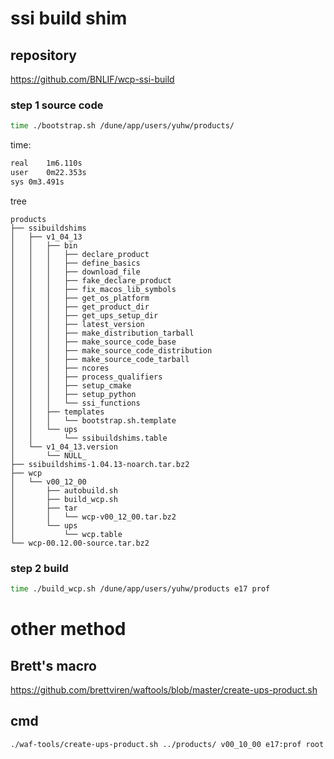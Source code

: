 # ssi build shim

## repository
https://github.com/BNLIF/wcp-ssi-build

### step 1 source code
```bash
time ./bootstrap.sh /dune/app/users/yuhw/products/
```
time:
```bash
real	1m6.110s
user	0m22.353s
sys	0m3.491s
```
tree
```
products
├── ssibuildshims
│   ├── v1_04_13
│   │   ├── bin
│   │   │   ├── declare_product
│   │   │   ├── define_basics
│   │   │   ├── download_file
│   │   │   ├── fake_declare_product
│   │   │   ├── fix_macos_lib_symbols
│   │   │   ├── get_os_platform
│   │   │   ├── get_product_dir
│   │   │   ├── get_ups_setup_dir
│   │   │   ├── latest_version
│   │   │   ├── make_distribution_tarball
│   │   │   ├── make_source_code_base
│   │   │   ├── make_source_code_distribution
│   │   │   ├── make_source_code_tarball
│   │   │   ├── ncores
│   │   │   ├── process_qualifiers
│   │   │   ├── setup_cmake
│   │   │   ├── setup_python
│   │   │   └── ssi_functions
│   │   ├── templates
│   │   │   └── bootstrap.sh.template
│   │   └── ups
│   │       └── ssibuildshims.table
│   └── v1_04_13.version
│       └── NULL_
├── ssibuildshims-1.04.13-noarch.tar.bz2
├── wcp
│   └── v00_12_00
│       ├── autobuild.sh
│       ├── build_wcp.sh
│       ├── tar
│       │   └── wcp-v00_12_00.tar.bz2
│       └── ups
│           └── wcp.table
└── wcp-00.12.00-source.tar.bz2
```
### step 2 build
```bash
time ./build_wcp.sh /dune/app/users/yuhw/products e17 prof
```

# other method
## Brett's macro
https://github.com/brettviren/waftools/blob/master/create-ups-product.sh

## cmd

```bash
./waf-tools/create-ups-product.sh ../products/ v00_10_00 e17:prof root boost
```
